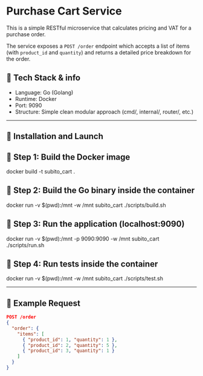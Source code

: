 # Purchase Cart Service

This is a simple RESTful microservice that calculates pricing and VAT for a purchase order.

The service exposes a `POST /order` endpoint which accepts a list of items (with `product_id` and `quantity`) and returns a detailed price breakdown for the order.

## 🧱 Tech Stack & info

- Language: Go (Golang)
- Runtime: Docker
- Port: 9090
- Structure: Simple clean modular approach (cmd/, internal/, router/, etc.)

---

## 🚀 Installation and Launch

## 🔨 Step 1: Build the Docker image
docker build -t subito_cart .

## 🧱 Step 2: Build the Go binary inside the container
docker run -v $(pwd):/mnt -w /mnt subito_cart ./scripts/build.sh

## 🚀 Step 3: Run the application (localhost:9090)
docker run -v $(pwd):/mnt -p 9090:9090 -w /mnt subito_cart ./scripts/run.sh

## 🧪 Step 4: Run tests inside the container
docker run -v $(pwd):/mnt -w /mnt subito_cart ./scripts/test.sh

---

## 🧪 Example Request

```json
POST /order
{
  "order": {
    "items": [
      { "product_id": 1, "quantity": 1 },
      { "product_id": 2, "quantity": 5 },
      { "product_id": 3, "quantity": 1 }
    ]
  }
}
